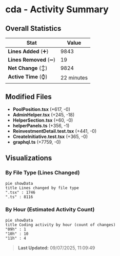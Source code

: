 # cda - Activity Summary 

## Overall Statistics

| Stat                   | Value                                                             |
| ---------------------- | ----------------------------------------------------------------- |
| **Lines Added** (➕)   | 9843                                          |
| **Lines Removed** (➖) | 19                                        |
| **Net Change** (↕)    | 9824                |
| **Active Time** (⌚)   | 22 minutes |


## Modified Files
- **PoolPosition.tsx** (+617, -0)
- **AdminHelper.tsx** (+245, -18)
- **HelperSection.tsx** (+60, -0)
- **helperPanels.ts** (+356, -1)
- **ReinvestmentDetail.test.tsx** (+441, -0)
- **CreateInitiative.test.tsx** (+365, -0)
- **graphql.ts** (+7759, -0)

## Visualizations

### By File Type (Lines Changed)

```mermaid
pie showData
title Lines changed by file type
".tsx" : 1746
".ts" : 8116
```

### By Hour (Estimated Activity Count)

```mermaid
pie showData
title Coding activity by hour (count of changes)
"09h" : 1
"10h" : 10
"11h" : 4
```


> **Last Updated:** 09/07/2025, 11:09:49